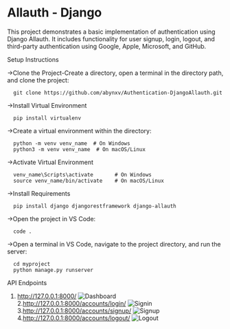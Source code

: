 # Allauth - Django
This project demonstrates a basic implementation of authentication using Django Allauth. 
It includes functionality for user signup, login, logout, and third-party authentication using Google, Apple, Microsoft, and GitHub.

Setup Instructions

  ->Clone the Project-Create a directory, open a terminal in the directory path, and clone the  project:

      git clone https://github.com/abynxv/Authentication-DjangoAllauth.git
      
  ->Install Virtual Environment
  
      pip install virtualenv
      
  ->Create a virtual environment within the directory:

      python -m venv venv_name  # On Windows
      python3 -m venv venv_name  # On macOS/Linux

  ->Activate Virtual Environment

      venv_name\Scripts\activate       # On Windows
      source venv_name/bin/activate    # On macOS/Linux

  ->Install Requirements

      pip install django djangorestframework django-allauth

  ->Open the project in VS Code:

      code .

  ->Open a terminal in VS Code, navigate to the project directory, and run the server:
  
      cd myproject
      python manage.py runserver
      
API Endpoints

1. http://127.0.0.1:8000/
![Dashboard](https://github.com/abynxv/Authentication-DjangoAllauth/assets/154351820/0b12bcc5-358d-4e53-947b-1bd7a0565770)
2.http://127.0.0.1:8000/accounts/login/
![Signin](https://github.com/abynxv/Authentication-DjangoAllauth/assets/154351820/e98ee628-1d9f-4f0a-8ee6-d2cfa858d243)
3.http://127.0.0.1:8000/accounts/signup/
![Signup](https://github.com/abynxv/Authentication-DjangoAllauth/assets/154351820/1901afd8-cbe2-482d-a18a-466ec892f9bf)
4.http://127.0.0.1:8000/accounts/logout/
![Logout](https://github.com/abynxv/Authentication-DjangoAllauth/assets/154351820/f8b884ea-41eb-4fba-961b-ee90f535943e)









